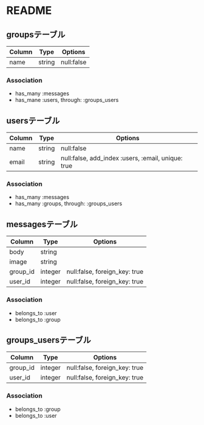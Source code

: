 # README

## groupsテーブル
|Column|Type|Options|
|------|----|-------|
|name|string|null:false|
### Association
- has_many :messages
- has_mane :users, through: :groups_users

## usersテーブル
|Column|Type|Options|
|------|----|-------|
|name|string|null:false|
|email|string|null:false, add_index :users, :email, unique: true|
### Association
- has_many :messages
- has_many :groups, through: :groups_users

## messagesテーブル
|Column|Type|Options|
|------|----|-------|
|body|string||
|image|string||
|group_id|integer|null:false, foreign_key: true|
|user_id|integer|null:false, foreign_key: true|
### Association
- belongs_to :user
- belongs_to :group

## groups_usersテーブル
|Column|Type|Options|
|------|----|-------|
|group_id|integer|null:false, foreign_key: true|
|user_id|integer|null:false, foreign_key: true|
### Association
- belongs_to :group
- belongs_to :user

